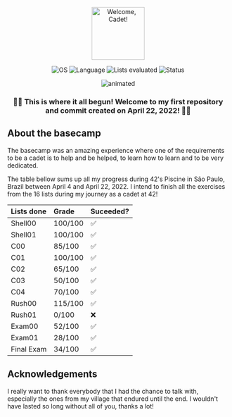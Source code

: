

<p align="center">
    <img src="https://user-images.githubusercontent.com/102881479/215326814-7b899302-63fc-4095-ad95-f953fb750b67.svg" alt="Welcome, Cadet!" title="Welcome, Cadet!" height=120 lenght=120>
</p>

<p align="center">
    <img src="https://img.shields.io/badge/OS-Linux-blue" alt="OS">
    <img src="https://img.shields.io/badge/Language-Shell%20%20%7C%20C%20%7C%20C%2B%2B-blue.svg" alt="Language">
    <img src="https://img.shields.io/badge/Lists%20evaluated-07%2F16-brightgreen.svg" alt="Lists evaluated">
    <img src="https://img.shields.io/badge/Status-Approved-brightgreen.svg" alt="Status">
</p>

<p align="center">
  <img src="https://user-images.githubusercontent.com/102881479/215326311-e48fda07-b2ae-4f46-8172-30b38bd96d4f.gif" alt="animated"/>
</p>

<h3 align="center">🎉🎊 This is where it all begun! Welcome to my first repository and commit created on April 22, 2022! 🎊🎉 </h4>

## About the basecamp

The basecamp was an amazing experience where one of the requirements to be a cadet is to help and be helped, to learn how to learn and to be very dedicated.

The table bellow sums up all my progress during 42's Piscine in São Paulo, Brazil between April 4 and April 22, 2022. I intend to finish all the exercises from the 16 lists during my journey as a cadet at 42!

| Lists done | Grade | Suceeded? | 
|:----|:----|:----|
| Shell00 | 100/100 | ✅ |
| Shell01 | 100/100 | ✅ |
| C00 | 85/100 | ✅ |
| C01 | 100/100 | ✅ |
| C02 | 65/100 | ✅ |
| C03 | 50/100 | ✅ |
| C04 | 70/100 | ✅ |
| Rush00 | 115/100 | ✅ |
| Rush01 | 0/100 | ❌ |
| Exam00 | 52/100 | ✅ |
| Exam01 | 28/100 | ✅ |
| Final Exam | 34/100 | ✅ |

## Acknowledgements

I really want to thank everybody that I had the chance to talk with, especially the ones from my village that endured until the end. I wouldn't have lasted so long without all of you, thanks a lot!
